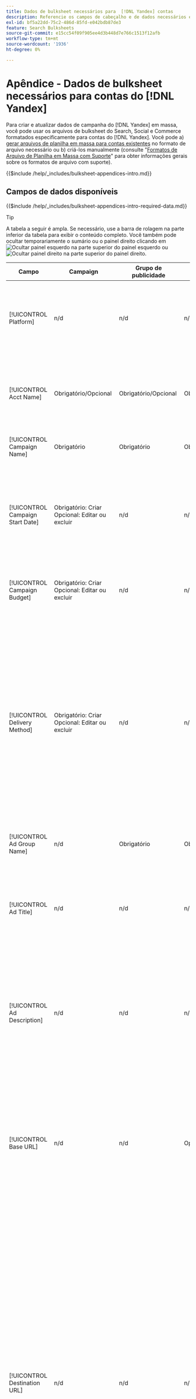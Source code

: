 ```yaml
---
title: Dados de bulksheet necessários para  [!DNL Yandex] contas
description: Referencie os campos de cabeçalho e de dados necessários em bulksheets para contas do  [!DNL Yandex] .
exl-id: bf5a22dd-75c2-486d-85fd-e042bdb87de3
feature: Search Bulksheets
source-git-commit: e15cc54f09f905ee4d3b448d7e766c1513f12afb
workflow-type: tm+mt
source-wordcount: '1936'
ht-degree: 0%

---
```


# Apêndice - Dados de bulksheet necessários para contas do [!DNL Yandex]

Para criar e atualizar dados de campanha do [!DNL Yandex] em massa, você pode usar os arquivos de bulksheet do Search, Social e Commerce formatados especificamente para contas do [!DNL Yandex]. Você pode a) [gerar arquivos de planilha em massa para contas existentes](../bulksheet-download.md) no formato de arquivo necessário ou b) criá-los manualmente (consulte &quot;[Formatos de Arquivo de Planilha em Massa com Suporte](bulksheet-file-formats.md)&quot; para obter informações gerais sobre os formatos de arquivo com suporte).

{{$include /help/_includes/bulksheet-appendices-intro.md}}

<!-- Hiding because this is probably too long a list to be useful.

## Available header fields

Platform,Acct Name,Campaign Name,Campaign Start Date,Campaign Budget,Delivery Method,Ad Group Name,Ad Title,Ad Description,Base URL,Destination URL,SiteLink Title,SiteLink Base URL,SiteLink Destination URL,Keyword,Max CPC,Match Type,Search Network Status,Content Network Status,Negative Keywords (Yandex),Param1 (Yandex),Param2 (Yandex),Campaign Status,Ad Group Status,Ad Status,Keyword Status,SiteLink Status,Campaign ID,Ad Group ID, Ad ID,Keyword ID,AMO ID, [Advertiser-specific Label Classification],Constraints,EF Error Message

{{$include /help/_includes/bulksheet-headers-note.md}}

-->

## Campos de dados disponíveis

{{$include /help/_includes/bulksheet-appendices-intro-required-data.md}}

>[!TIP]
>
>A tabela a seguir é ampla. Se necessário, use a barra de rolagem na parte inferior da tabela para exibir o conteúdo completo. Você também pode ocultar temporariamente o sumário ou o painel direito clicando em ![Ocultar painel esquerdo](/help/search-social-commerce/assets/hide-left-pane.png "Ocultar painel esquerdo") na parte superior do painel esquerdo ou ![Ocultar painel direito](/help/search-social-commerce/assets/hide-right-pane.png "Ocultar painel direito") na parte superior do painel direito.

| Campo | Campaign | Grupo de publicidade | Palavra-chave | Anúncio de texto | Sitelink | Descrição |
|----|----|-----|-----|----|----|----|
| [!UICONTROL Platform] | n/d | n/d | n/d | n/d | n/d | (Incluído nos bulksheets gerados para fins de informação) A plataforma de anúncios. Obrigatório, a menos que cada linha inclua uma ID AMO para a entidade. |
| [!UICONTROL Acct Name] | Obrigatório/Opcional | Obrigatório/Opcional | Obrigatório/Opcional | Obrigatório/Opcional | Obrigatório/Opcional | (Incluído nos bulksheets gerados para fins de informação) A plataforma de anúncios. Obrigatório, a menos que cada linha inclua uma ID AMO para a entidade. |
| [!UICONTROL Campaign Name] | Obrigatório | Obrigatório | Obrigatório | Obrigatório | Obrigatório | O nome exclusivo que identifica uma campanha para uma conta. |
| [!UICONTROL Campaign Start Date] | Obrigatório: Criar<br>Opcional: Editar ou excluir | n/d | n/d | n/d | n/d | A primeira data em que os lances podem ser colocados para uma campanha, no fuso horário do anunciante e em um dos seguintes formatos: m/d/aaaa, m/d/aaaa, m-d-aaaa ou m-d-aa. O padrão para novas campanhas é o dia atual. |
| [!UICONTROL Campaign Budget] | Obrigatório: Criar<br>Opcional: Editar ou excluir | n/d | n/d | n/d | n/d | Um limite de gastos vitalício para a campanha, com ou sem símbolos e pontuação monetários. |
| [!UICONTROL Delivery Method] | Obrigatório: Criar<br>Opcional: Editar ou excluir | n/d | n/d | n/d | n/d | A rapidez com que os anúncios da campanha são mostrados todos os dias:<ul><li><i>[!UICONTROL Standard (Distributed)]</i> (o padrão para novas campanhas): para espalhar suas impressões de anúncios ao longo do dia.</li><li><i>[!UICONTROL Accelerated]:</i> Para exibir seus anúncios o máximo possível até que seu orçamento seja alcançado. Como resultado, seus anúncios podem não aparecer no final do dia.</li></ul> |
| [!UICONTROL Ad Group Name] | n/d | Obrigatório | Obrigatório | Obrigatório | n/d | O grupo de publicidade. |
| [!UICONTROL Ad Title] | n/d | n/d | n/d | Obrigatório | n/d | O título do banner (anúncio). O comprimento máximo é de 33 caracteres e uma única palavra não pode incluir mais de 23 caracteres.<br><br><b>Observação:</b> alterar a cópia de anúncio exclui o anúncio existente e cria um novo. |
| [!UICONTROL Ad Description] | n/d | n/d | n/d | Obrigatório | n/d | O corpo do banner (anúncio). O comprimento máximo é de 75 caracteres e uma única palavra não pode ter mais de 22 caracteres.<br><br><b>Observação:</b> alterar a cópia de anúncio exclui o anúncio existente e cria um novo. |
| [!UICONTROL Base URL] | n/d | n/d | Opcional | Obrigatório | n/d | O URL da página de aterrissagem para o qual os usuários finais são levados quando clicam em seu anúncio, incluindo quaisquer parâmetros de acréscimo configurados para a campanha ou conta. O comprimento máximo é de 1024 caracteres, incluindo o protocolo.URLs <br><br>Base/finais no nível de palavra-chave substituem URLs no nível de anúncio e superior. |
| [!UICONTROL Destination URL] | n/d | n/d | n/d | n/d | n/d | (Incluído em bulksheets gerados para fins de informação; não publicado na rede de publicidade) Para contas com URLs de destino, esse valor é o URL que vincula um anúncio a um URL/página inicial base no site do anunciante (às vezes, por meio de outro site que rastreia o clique e redireciona o usuário para a página inicial). Inclui quaisquer parâmetros de acréscimo configurados para a campanha ou conta do Search, Social e Commerce. Se você gerou URLs de rastreamento, esse valor se baseia nos parâmetros de rastreamento nas configurações da conta e nas configurações da campanha. Se você anexou parâmetros específicos de rede de publicidade, eles podem ser substituídos pelos parâmetros equivalentes de Pesquisa, Social e Commerce. |
| [!UICONTROL SiteLink Title] | n/d | n/d | n/d | n/d | Obrigatório | O texto do sitelink. Para novos sitelinks, inclua o nome da campanha na linha do sitelink. Para sitelinks de nível de grupo de anúncios ou de nível de anúncio, inclua também o nome do grupo de anúncios ou o título e o texto do anúncio, respectivamente.<br><br><b>Observação:</b> você pode ter até quatro sitelinks. |
| [!UICONTROL SiteLink Base URL] | n/d | n/d | n/d | n/d | Obrigatório | O URL base de um sitelink; ele deve ser o URL base do banner. Consulte &quot;[!UICONTROL Base URL]&quot;. |
| [!UICONTROL SiteLink Destination URL] | n/d | n/d | n/d | n/d | n/d | A URL de destino de um sitelink; ela deve ser a URL de destino do banner. Consulte &quot;[!UICONTROL Destination URL]&quot;. |
| [!UICONTROL Keyword] | Opcional / n/d | n/d | Obrigatório | n/d | n/d | A frase (sequência de palavras-chave). Um anúncio deve ter pelo menos uma frase. Cada palavra-chave pode ter no máximo sete palavras, exceto palavras de interrupção.<br><br><b>Notas:</b><ul><li>Para excluir uma frase no nível da campanha, defina o [!UICONTROL Match Type] como [!UICONTROL Negative].</li><li>Alterar uma frase exclui a frase existente e cria uma nova.</li><li>Alterar uma frase de palavra-chave [!DNL Yandex] ou um tipo de correspondência exclui a frase de palavra-chave existente e cria uma nova.</li></ul> |
| [!UICONTROL Max CPC] | n/d | Obrigatório: Criar<br>Opcional: Editar ou excluir | Opcional | n/d | n/d | O custo máximo por clique (CPC), que é o valor mais alto a ser pago por um clique de banner (anúncio) na rede de pesquisa, com ou sem símbolos monetários e pontuação. Você pode definir valores para grupos de anúncios e palavras-chave. O padrão para uma nova palavra-chave é herdada do nível do grupo de anúncios. |
| [!UICONTROL Match Type] | Opcional / n/d | n/d | Opcional: Criar<br>Obrigatório/Opcional: Editar ou excluir | n/d | n/d | A opção de correspondência de palavra-chave para a frase: <i>[!UICONTROL Content]</i> ou <i>[!UICONTROL Search]</i>. Defina palavras-chave negativas usando a coluna &quot;[!UICONTROL Negative Keywords]&quot;.<br><br><b>Observação:</b> alterar uma frase de palavra-chave [!DNL Yandex] ou um tipo de correspondência exclui a frase de palavra-chave existente e cria uma nova. |
| [!UICONTROL Search Network Status] | Opcional | n/d | n/d | n/d | n/d | Se os anúncios devem ser colocados na rede de pesquisa: <i>[!UICONTROL Yes]</i> (padrão) ou <i>[!UICONTROL No]</i>. |
| Status da rede de conteúdo | Opcional | n/d | n/d | n/d | n/d | Se os anúncios devem ser colocados na rede de publicidade (exibição) [!DNL Yandex]: <i>[!UICONTROL Yes]</i> (padrão) ou <i>[!UICONTROL No]</i>. |
| [!UICONTROL Negative Keywords (Yandex)] | n/d | n/d | Opcional | n/d | n/d | Palavras-chave negativas (frases) compartilhadas por todas as frases em um grupo de anúncios, precedidas por um sinal de menos (como `-mykeyword`). Se uma palavra-chave negativa corresponder a uma palavra-chave em uma frase, a palavra-chave negativa não será aplicada à frase. |
| [!UICONTROL Param1 (Yandex)] | n/d | n/d | Opcional | n/d | n/d | Valor da variável de substituição `{param1}`. Pode incluir até 255 bytes. Para excluir o valor existente, use o valor `[delete]` (incluindo os colchetes). |
| [!UICONTROL Param2 (Yandex)] | n/d | n/d | Opcional | n/d | n/d | Valor da variável de substituição `{param2}`. Pode incluir até 255 bytes. Para excluir o valor existente, use o valor `[delete]` (incluindo os colchetes). |
| [!UICONTROL Campaign Status] | Opcional: Criar ou editar<br>Obrigatório: Excluir | n/d | n/d | n/d | n/d | O status de exibição da campanha: <i>[!UICONTROL active]</i>, <i>[!UICONTROL archived]</i>, <i>[!UICONTROL deleted]</i>, <i>[!UICONTROL disapproved]</i>, <i>[!UICONTROL pending]</i> ou <i>[!UICONTROL stop]</i> (pausado). O padrão para novas campanhas é <i>[!UICONTROL active]</i>.<br><br><b>Notas:</b><ul></li>Se uma campanha já esteve ativa, não é possível excluí-la. Em vez disso, arquive-o.</li><li>As campanhas podem ser arquivadas ou removidas automaticamente em algumas situações.</li><li>Você não pode definir manualmente o status para <i>[!UICONTROL disapproved]</i> ou <i>[!UICONTROL pending]</i>, nem alterar esses status.</li></ul> |
| [!UICONTROL Ad Group Status] | n/d | Opcional: Criar ou editar<br>Obrigatório: Excluir | n/d | n/d | n/d | O status de exibição do grupo de anúncios: <i>[!UICONTROL active]</i>, <i>[!UICONTROL archived]</i>, <i>[!UICONTROL deleted]</i>, <i>[!UICONTROL disapproved]</i>, <i>[!UICONTROL pending]</i> ou <i>[!UICONTROL stop]</i> (pausado). O padrão para novos grupos de anúncios é <i>[!UICONTROL active]</i>.<br><br><b>Notas:</b><ul></li>Se um grupo de publicidade já esteve ativo, não é possível excluí-lo. Em vez disso, arquive-o.</li><li>Você não pode definir manualmente o status para <i>[!UICONTROL disapproved]</i> ou <i>[!UICONTROL pending]</i>, nem alterar esses status.</li></ul> |
| [!UICONTROL Ad Status] | n/d | n/d | n/d | Opcional: Criar ou editar<br>Obrigatório: Excluir | n/d | O status de exibição do banner (anúncio): <i>[!UICONTROL active]</i>, <i>[!UICONTROL archived]</i>, <i>[!UICONTROL deleted]</i>, <i>[!UICONTROL disapproved]</i>, <i>[!UICONTROL pending]</i> ou <i>[!UICONTROL stop]</i> (pausado). O padrão para novos banners é <i>[!UICONTROL active]</i>.<br><br><b>Observação: você não pode definir manualmente o status como <i>[!UICONTROL disapproved]</i> ou <i>[!UICONTROL pending]</i>, nem alterar esses status. |
| [!UICONTROL Keyword Status] | n/d | n/d | Opcional: Criar ou editar<br>Obrigatório: Excluir | n/d | n/d | O status de exibição da frase (palavra-chave): <i>[!UICONTROL active]</i>. O padrão para novas frases é <i>[!UICONTROL active]</i>.<br><br><b>Observação: você não pode definir manualmente o status como <i>[!UICONTROL disapproved]</i> ou <i>[!UICONTROL pending]</i>, nem alterar esses status. |
| [!UICONTROL SiteLink Status] | n/d | n/d | n/d | n/d | Opcional: Criar ou editar<br>Obrigatório: Excluir | Status de exibição do sitelink: <i>[*UICONTROL Ativo]</i> ou <i>[*UICONTROL Pausado]</i>. O padrão para novos sitelinks é <i>[*UICONTROL Ativo]</i>. |
| [!UICONTROL Campaign ID] | n/a: Criar<br>Obrigatório/Opcional: Editar<br>Opcional: Excluir | Opcional | Opcional | Opcional | Opcional | A ID exclusiva que identifica uma campanha existente. Em arquivos CSV e TSV, ele deve ser precedido por uma aspa simples (&#39;).[^1] Necessário somente quando você altera o nome da campanha, a menos que a linha inclua uma ID do AMO para a campanha. |
| [!UICONTROL Ad Group ID] | n/d | n/a: Criar<br>Obrigatório/Opcional: Editar<br>Opcional: Excluir | Opcional | Opcional | n/d | O identificador exclusivo que identifica um grupo de anúncios existente. Em arquivos CSV e TSV, ele deve ser precedido por uma aspa simples (&#39;).[^1] Necessário somente quando você altera o nome do grupo de anúncios, a menos que a linha inclua uma ID AMO para o grupo de anúncios. |
| [!UICONTROL Ad ID] | n/d | n/d | n/d | n/a: Criar<br>Obrigatório/Opcional: Editar ou excluir | n/d | A ID exclusiva que identifica uma palavra-chave existente. Em arquivos CSV e TSV, ele deve ser precedido por uma aspa simples (&#39;).[^1] Necessário somente ao alterar o nome da palavra-chave, a menos que a linha inclua a) colunas de propriedade suficientes para identificar a palavra-chave ou b) uma ID AMO. |
| [!UICONTROL Keyword ID] | n/d | n/d | n/a: Criar<br>Obrigatório/Opcional: Editar<br>Obrigatório: Excluir | n/d | n/d | A ID exclusiva que identifica uma palavra-chave existente. Em arquivos CSV e TSV, ele deve ser precedido por uma aspa simples (&#39;).[^1] Necessário somente ao alterar o nome da palavra-chave, a menos que a linha inclua a) colunas de propriedade suficientes para identificar a palavra-chave ou b) uma ID AMO. |
| [!UICONTROL AMO ID] | n/d | n/d | n/d | n/d | n/d | (Em bulksheets gerados) Um identificador exclusivo gerado por [!DNL Adobe] para uma entidade sincronizada. Para anúncios de pesquisa responsivos, a ID do AMO é necessária para editar ou excluir anúncios, a menos que você inclua o [!UICONTROL Ad ID]. Para editar dados para todos os outros tipos de entidade com uma ID AMO, a ID AMO é necessária para editar ou excluir os dados, a menos que você inclua a ID da entidade e a ID da entidade pai.<br><br>O Search, Social e Commerce usa o valor para determinar a identidade correta a ser editada, mas não publica a ID na rede de anúncios. |
| \[Classificação de rótulo específica do anunciante\] | Opcional | Opcional | Opcional | Opcional | n/d | (Nomeado para uma classificação de rótulo específica do anunciante, como &quot;Cor&quot; para uma classificação de rótulo chamada Cor) Um valor para a classificação especificada associada à entidade. Você pode incluir apenas um valor por classificação por entidade (como &quot;vermelho&quot; para a classificação de rótulo &quot;Cor&quot; para a Campanha A). O comprimento máximo é de 100 caracteres e o valor pode incluir caracteres ASCII e não ASCII.<br><br>As classificações de rótulo e seus valores de rótulo são aplicados a todos os componentes filhos; novos componentes adicionados posteriormente são associados automaticamente ao rótulo. As classificações de etiquetas para grupos de produtos são aplicadas ao nível de unidade (mais granular).<br><br>O nome da classificação e o valor da classificação não diferenciam maiúsculas de minúsculas. |
| [!UICONTROL Constraints] | Opcional | Opcional | Opcional | n/d | n/d | Uma restrição atribuída à entidade. Você pode atribuir somente uma restrição por entidade.<br><br>As restrições são herdadas por entidades filhas, portanto, não é necessário inserir valores para entidades filhas, a menos que você queira substituir os valores herdados. |
| [!UICONTROL EF Error Message] | n/d | n/d | n/d | n/d | n/d | (Incluído nos bulksheets gerados para fins informativos) Espaço reservado para exibir mensagens de erro do Search, Social e &amp; Commerce relacionadas aos dados na linha; as mensagens de erro estão incluídas nos arquivos [!UICONTROL EF Errors]. Este valor não é postado na rede de publicidade. |

[^1]: o Excel converte números grandes em notação científica (como 2.12E+09 para 2115585666) quando abre o arquivo. Para exibir dígitos na notação padrão, selecione qualquer célula na coluna e clique dentro da barra de fórmulas.

>[!MORELIKETHIS]
>
>* [Apêndice - Erros de bulksheet](../bulksheet-errors.md)
>* [Operações que você pode executar em bulksheets](bulksheet-operations.md)
>* [Formatos de arquivo de bulksheet com suporte](bulksheet-file-formats.md)
>* [Baixar/Criar um arquivo de bulksheet](../bulksheet-download.md)
>* [Formatos de rastreamento de cliques para [!DNL Naver]](/help/search-social-commerce/tracking/formats-click-tracking-naver.md)
>* [Carregar um arquivo de bulksheet ou arquivo de erro corrigido](../bulksheet-upload.md)
